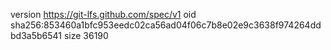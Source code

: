 version https://git-lfs.github.com/spec/v1
oid sha256:853460a1bfc953eedc02ca56ad04f06c7b8e02e9c3638f974264ddbd3a5b6541
size 36190
